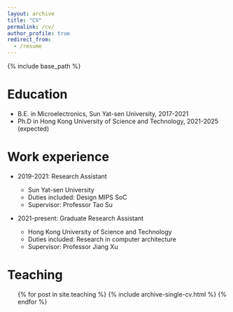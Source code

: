 ```yaml
---
layout: archive
title: "CV"
permalink: /cv/
author_profile: true
redirect_from:
  - /resume
---
```


{% include base_path %}

Education
======
* B.E. in Microelectronics, Sun Yat-sen University, 2017-2021
* Ph.D in Hong Kong University of Science and Technology, 2021-2025 (expected)

Work experience
======
* 2019-2021: Research Assistant
  * Sun Yat-sen University
  * Duties included: Design MIPS SoC
  * Supervisor: Professor Tao Su

* 2021-present: Graduate Research Assistant
  * Hong Kong University of Science and Technology
  * Duties included: Research in computer architecture
  * Supervisor: Professor Jiang Xu
  
<!-- Skills
======
* Skill 1
* Skill 2
  * Sub-skill 2.1
  * Sub-skill 2.2
  * Sub-skill 2.3
* Skill 3 -->

<!-- Publications
======
  <ul>{% for post in site.publications %}
    {% include archive-single-cv.html %}
  {% endfor %}</ul> -->
  
<!-- Talks
======
  <ul>{% for post in site.talks %}
    {% include archive-single-talk-cv.html %}
  {% endfor %}</ul> -->
  
Teaching
======
  <ul>{% for post in site.teaching %}
    {% include archive-single-cv.html %}
  {% endfor %}</ul>
  
<!-- Service and leadership
======
* Currently signed in to 43 different slack teams -->
